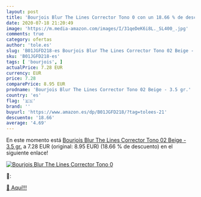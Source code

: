 ```yaml
---
layout: post
title: 'Bourjois Blur The Lines Corrector Tono 0 con un 18.66 % de descuento'
date: 2020-07-18 21:20:49
image: 'https://m.media-amazon.com/images/I/31qeDeK6i8L._SL400_.jpg'
comments: true
category: ofertas
author: 'tole.es'
slug: 'B01JGFD218-es Bourjois Blur The Lines Corrector Tono 02 Beige - 3.5 gr.'
sku: 'B01JGFD218-es'
tags: [ 'bourjois', ]
actualPrice: 7.28 EUR
currency: EUR
price: 7.28
comparePrice: 8.95 EUR
prodname: 'Bourjois Blur The Lines Corrector Tono 02 Beige - 3.5 gr.'
country: 'es'
flag: '🇪🇸'
brand: ''
buyurl: 'https://www.amazon.es/dp/B01JGFD218/?tag=tolees-21'
descuento: '18.66'
average: '4.69'
---
```


En este momento está [Bourjois Blur The Lines Corrector Tono 02 Beige - 3.5 gr.](https://www.amazon.es/dp/B01JGFD218/?tag=tolees-21) a 7.28 EUR (original: 8.95 EUR) (18.66 %  de descuento) en el siguiente enlace!

[![Bourjois Blur The Lines Corrector Tono 0](https://m.media-amazon.com/images/I/31qeDeK6i8L._SL400_.jpg)](https://www.amazon.es/dp/B01JGFD218/?tag=tolees-21)

🔎:


[🛒 Aquí!!!](https://www.amazon.es/dp/B01JGFD218/?tag=tolees-21)
